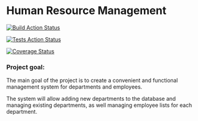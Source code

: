 # Human Resource Management
[![Build Action Status](https://github.com/krisstinkou/human-resource-management/workflows/build/badge.svg)](https://github.com/krisstinkou/human-resource-management/workflows/build.yml)

[![Tests Action Status](https://github.com/krisstinkou/human-resource-management/workflows/tests/badge.svg)](https://github.com/krisstinkou/human-resource-management/workflows/tests.yml)

[![Coverage Status](https://coveralls.io/repos/github/krisstinkou/human-resource-management/badge.svg?branch=dev)](https://coveralls.io/github/krisstinkou/human-resource-management?branch=master)

### Project goal:
The main goal of the project is to create a convenient and functional management system for departments and employees.

The system will allow adding new departments to the database and managing existing departments, as well managing employee lists for each department.

